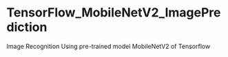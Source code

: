 # TensorFlow_MobileNetV2_ImagePrediction
Image Recognition Using pre-trained model MobileNetV2 of Tensorflow
